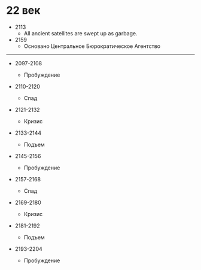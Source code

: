 # 22 век

*   2113
    *   All ancient satellites are swept up as garbage.
*   2159
    *   Основано Центральное Бюрократическое Агентство

----

*   2097-2108
    *   Пробуждение
*   2110-2120
    *   Спад
*   2121-2132
    *   Кризис

*   2133-2144
    *   Подъем
*   2145-2156
    *   Пробуждение
*   2157-2168
    *   Спад
*   2169-2180
    *   Кризис

*   2181-2192
    *   Подъем
*   2193-2204
    *   Пробуждение
